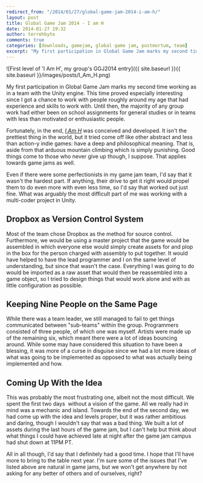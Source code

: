 ```yaml
---
redirect_from: "/2014/01/27/global-game-jam-2014-i-am-h/"
layout: post
title: Global Game Jam 2014 - I am H
date: 2014-01-27 19:32
author: terrehbyte
comments: true
categories: [downloads, gamejam, global game jam, postmortum, team]
excerpt: "My first participation in Global Game Jam marks my second time working as in a team with the Unity engine. This time proved especially interesting since I got a chance to work with people roughly around my age that had experience and skills to work with. Until then, the majority of any group work had either been on school assignments for general studies or in teams with less than motivated or enthusiastic people."
---
```

![First level of 'I Am H', my group's GGJ2014 entry]({{ site.baseurl }}{{ site.baseurl }}/images/posts/I_Am_H.png)

My first participation in Global Game Jam marks my second time working as in a team with the Unity engine. This time proved especially interesting since I got a chance to work with people roughly around my age that had experience and skills to work with. Until then, the majority of any group work had either been on school assignments for general studies or in teams with less than motivated or enthusiastic people.

Fortunately, in the end, [*I Am H*](http://globalgamejam.org/2014/games/i-am-h) was conceived and developed. It isn't the prettiest thing in the world, but it tried come off like other abstract and less than action-y indie games: have a deep and philosophical meaning. That is, aside from that arduous mountain climbing which is simply punishing. Good things come to those who never give up though, I suppose. That applies towards game jams as well.

Even if there were some perfectionists in my game jam team, I'd say that it wasn't the hardest part. If anything, their drive to get it right would propel them to do even more with even less time, so I'd say that worked out just fine. What was arguably the most difficult part of me was working with a multi-coder project in Unity.

Dropbox as Version Control System
---------------------------------

Most of the team chose Dropbox as the method for source control. Furthermore, we would be using a master project that the game would be assembled in which everyone else would simply create assets for and plop in the box for the person charged with assembly to put together. It would have helped to have the lead programmer and I on the same level of understanding, but since that wasn't the case. Everything I was going to do would be imported as a raw asset that would then be reassembled into a game object, so I tried to design things that would work alone and with as little configuration as possible.

Keeping Nine People on the Same Page
------------------------------------

While there was a team leader, we still managed to fail to get things communicated between "sub-teams" within the group. Programmers consisted of three people, of which one was myself. Artists were made up of the remaining six, which meant there were a lot of ideas bouncing around. While some may have considered this situation to have been a blessing, it was more of a curse in disguise since we had a lot more ideas of what was going to be implemented as opposed to what was actually being implemented and how.

Coming Up With the Idea
-----------------------

This was probably the most frustrating one, albeit not the most difficult. We spent the first two days  without a vision of the game. All we really had in mind was a mechanic and island. Towards the end of the second day, we had come up with the idea and levels proper, but it was rather ambitious and daring, though I wouldn't say that was a bad thing. We built a lot of assets during the last hours of the game jam, but I can't help but think about what things I could have achieved late at night after the game jam campus had shut down at 11PM PT.

All in all though, I'd say that I definitely had a good time. I hope that I'll have more to bring to the table next year. I'm sure some of the issues that I've listed above are natural in game jams, but we won't get anywhere by not asking for any better of others and of ourselves, right?
